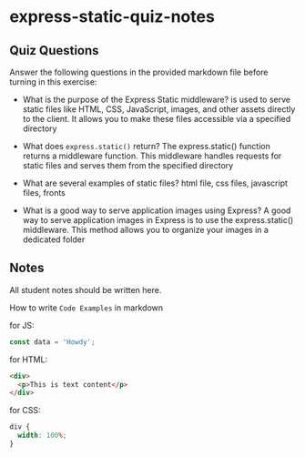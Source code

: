 # express-static-quiz-notes

## Quiz Questions

Answer the following questions in the provided markdown file before turning in this exercise:

- What is the purpose of the Express Static middleware?
  is used to serve static files like HTML, CSS, JavaScript, images, and other assets directly to the client. It allows you to make these files accessible via a specified directory

- What does `express.static()` return?
  The express.static() function returns a middleware function. This middleware handles requests for static files and serves them from the specified directory

- What are several examples of static files?
  html file, css files, javascript files, fronts

- What is a good way to serve application images using Express?
  A good way to serve application images in Express is to use the express.static() middleware. This method allows you to organize your images in a dedicated folder

## Notes

All student notes should be written here.

How to write `Code Examples` in markdown

for JS:

```javascript
const data = 'Howdy';
```

for HTML:

```html
<div>
  <p>This is text content</p>
</div>
```

for CSS:

```css
div {
  width: 100%;
}
```
